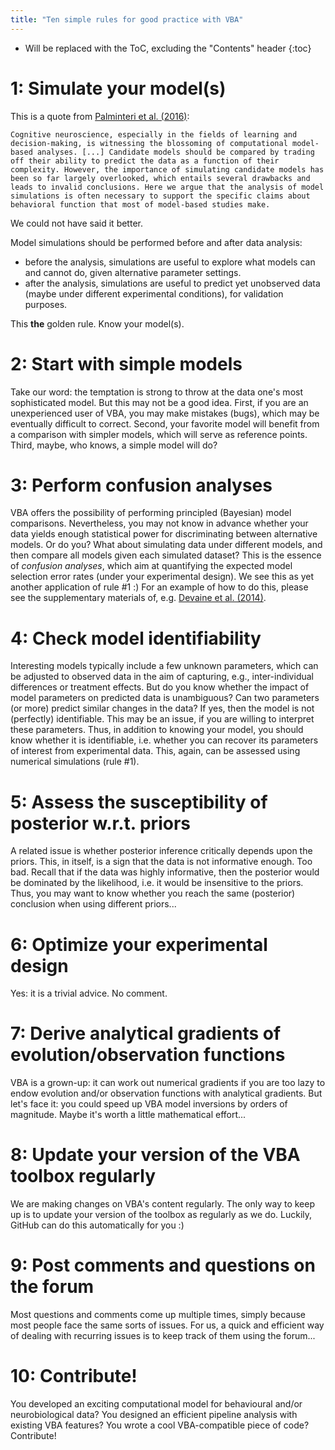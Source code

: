 ```yaml
---
title: "Ten simple rules for good practice with VBA"
---
```

* Will be replaced with the ToC, excluding the "Contents" header
{:toc}

# 1: Simulate your model(s)

This is a quote from [Palminteri et al. (2016)](http://www.biorxiv.org/content/early/2016/10/07/079798):

```
Cognitive neuroscience, especially in the fields of learning and decision-making, is witnessing the blossoming of computational model-based analyses. [...] Candidate models should be compared by trading off their ability to predict the data as a function of their complexity. However, the importance of simulating candidate models has been so far largely overlooked, which entails several drawbacks and leads to invalid conclusions. Here we argue that the analysis of model simulations is often necessary to support the specific claims about behavioral function that most of model-based studies make.

```

We could not have said it better.

Model simulations should be performed before and after data analysis:

- before the analysis, simulations are useful to explore what models can and cannot do, given alternative parameter settings.
- after the analysis, simulations are useful to predict yet unobserved data (maybe under different experimental conditions), for validation purposes.

This **the** golden rule. Know your model(s).


# 2: Start with simple models

Take our word: the temptation is strong to throw at the data one's most sophisticated model. But this may not be a good idea. First, if you are an unexperienced user of VBA, you may make mistakes (bugs), which may be eventually difficult to correct. Second, your favorite model will benefit from a comparison with simpler models, which will serve as reference points. Third, maybe, who knows, a simple model will do?


# 3: Perform confusion analyses

VBA offers the possibility of performing principled (Bayesian) model comparisons. Nevertheless, you may not know in advance whether your data yields enough statistical power for discriminating between alternative models. Or do you? What about simulating data under different models, and then compare all models given each simulated dataset? This is the essence of *confusion analyses*, which aim at quantifying the expected model selection error rates (under your experimental design). We see this as yet another application of rule #1 :) For an example of how to do this, please see the supplementary materials of, e.g. [Devaine et al. (2014)](http://journals.plos.org/ploscompbiol/article?id=10.1371/journal.pcbi.1003992).

> 


# 4: Check model identifiability

Interesting models typically include a few unknown parameters, which can be adjusted to observed data in the aim of capturing, e.g., inter-individual differences or treatment effects. But do you know whether the impact of model parameters on predicted data is unambiguous? Can two parameters (or more) predict similar changes in the data? If yes, then the model is not (perfectly) identifiable. This may be an issue, if you are willing to interpret these parameters. Thus, in addition to knowing your model, you should know whether it is identifiable, i.e. whether you can recover its parameters of interest from experimental data. This, again, can be assessed using numerical simulations (rule #1).



# 5: Assess the susceptibility of posterior w.r.t. priors

A related issue is whether posterior inference critically depends upon the priors. This, in itself, is a sign that the data is not informative enough. Too bad. Recall that if the data was highly informative, then the posterior would be dominated by the likelihood, i.e. it would be insensitive to the priors. Thus, you may want to know whether you reach the same (posterior) conclusion when using different priors...



# 6: Optimize your experimental design

Yes: it is a trivial advice. No comment.


# 7: Derive analytical gradients of evolution/observation functions

VBA is a grown-up: it can work out numerical gradients if you are too lazy to endow evolution and/or observation functions with analytical gradients. But let's face it: you could speed up VBA model inversions by orders of magnitude. Maybe it's worth a little mathematical effort...



# 8: Update your version of the VBA toolbox regularly

We are making changes on VBA's content regularly. The only way to keep up is to update your version of the toolbox as regularly as we do. Luckily, GitHub can do this automatically for you :)



# 9: Post comments and questions on the forum

Most questions and comments come up multiple times, simply because most people face the same sorts of issues. For us, a quick and efficient way of dealing with recurring issues is to keep track of them using the forum...


# 10: Contribute!

You developed an exciting computational model for behavioural and/or neurobiological data? You designed an efficient pipeline analysis with existing VBA features? You wrote a cool VBA-compatible piece of code? Contribute!
